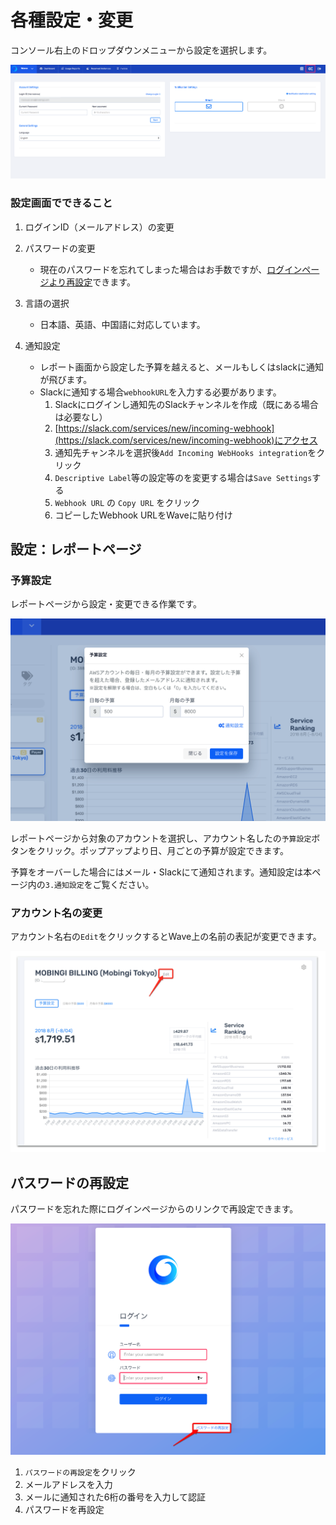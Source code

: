 # 各種設定・変更

コンソール右上のドロップダウンメニューから設定を選択します。

![](../.gitbook/assets/mobingi_wave.png)

### 設定画面でできること

1. ログインID（メールアドレス）の変更 
2. パスワードの変更

   * 現在のパスワードを忘れてしまった場合はお手数ですが、[ログインページより再設定](https://docs.mobingi.com/v/wave/mobingi-wave/settings#resetpw)できます。

3. 言語の選択

   * 日本語、英語、中国語に対応しています。

4. 通知設定
   * レポート画面から設定した予算を越えると、メールもしくはslackに通知が飛びます。
   * Slackに通知する場合`webhookURL`を入力する必要があります。
     1. Slackにログインし通知先のSlackチャンネルを作成（既にある場合は必要なし）
     2. [https://slack.com/services/new/incoming-webhook](https://slack.com/services/new/incoming-webhook)にアクセス
     3. 通知先チャンネルを選択後`Add Incoming WebHooks integration`をクリック
     4. `Descriptive Label`等の設定等のを変更する場合は`Save Settings`する
     5. `Webhook URL` の `Copy URL` をクリック
     6. コピーしたWebhook URLをWaveに貼り付け

## 設定：レポートページ

### 予算設定

レポートページから設定・変更できる作業です。

![](../.gitbook/assets/snip20180806_14.png)

レポートページから対象のアカウントを選択し、アカウント名したの`予算設定`ボタンをクリック。ポップアップより日、月ごとの予算が設定できます。

予算をオーバーした場合にはメール・Slackにて通知されます。通知設定は本ページ内の`3.通知設定`をご覧ください。

### アカウント名の変更

アカウント名右の`Edit`をクリックするとWave上の名前の表記が変更できます。

![](../.gitbook/assets/image.png)

## パスワードの再設定 <a id="resetpw"></a>

パスワードを忘れた際にログインページからのリンクで再設定できます。

![](../.gitbook/assets/snip20180910_1.png)

1. `パスワードの再設定`をクリック
2. メールアドレスを入力
3. メールに通知された6桁の番号を入力して認証
4. パスワードを再設定

